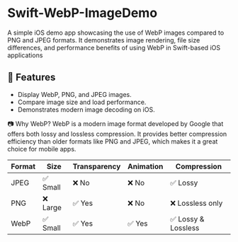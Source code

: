 # Swift-WebP-ImageDemo
A simple iOS demo app showcasing the use of WebP images compared to PNG and JPEG formats. It demonstrates image rendering, file size differences, and performance benefits of using WebP in Swift-based iOS applications

## 🚀 Features

- Display WebP, PNG, and JPEG images.
- Compare image size and load performance.
- Demonstrates modern image decoding on iOS.

📷 Why WebP?
WebP is a modern image format developed by Google that offers both lossy and lossless compression. It provides better compression efficiency than older formats like PNG and JPEG, which makes it a great choice for mobile apps.

| Format | Size    | Transparency | Animation | Compression         |
| ------ | ------- | ------------ | --------- | ------------------  |
| JPEG   | ✅ Small | ❌ No        | ❌ No     | ✅ Lossy            |
| PNG    | ❌ Large | ✅ Yes       | ❌ No     | ❌ Lossless only    |
| WebP   | ✅ Small | ✅ Yes       | ✅ Yes    | ✅ Lossy & Lossless |
